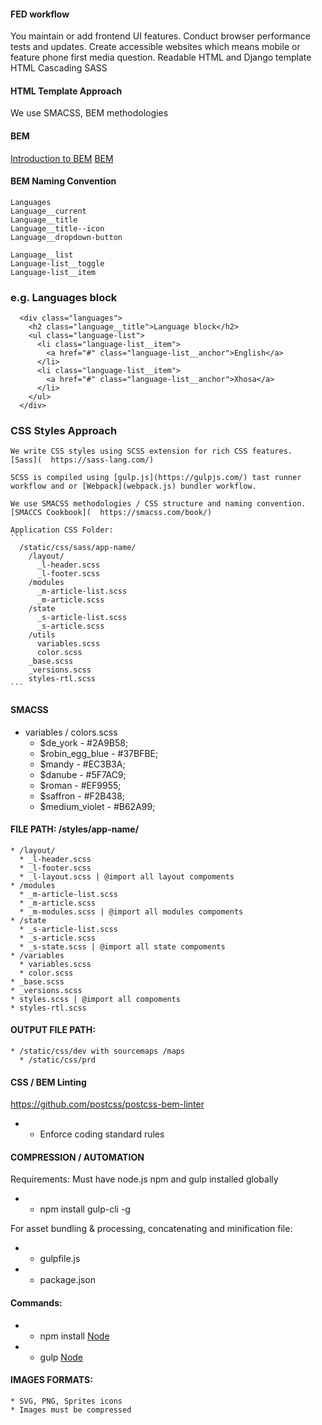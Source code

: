 #### FED workflow
  You maintain or add frontend UI features.
  Conduct browser performance tests and updates.
  Create accessible websites which means mobile or feature phone first media question.
  Readable HTML and Django template HTML
  Cascading SASS

#### HTML Template Approach
  We use SMACSS, BEM methodologies

#### BEM
  [Introduction to BEM](https://en.bem.info/methodology/quick-start/)
  [BEM](http://getbem.com/introduction/)

#### BEM Naming Convention
    Languages
    Language__current
    Language__title
    Language__title--icon
    Language__dropdown-button

    Language__list
    Language-list__toggle
    Language-list__item

### e.g. Languages block
  ```
    <div class="languages">
      <h2 class="language__title">Language block</h2>
      <ul class="language-list">
        <li class="language-list__item">
          <a href="#" class="language-list__anchor">English</a>
        </li>
        <li class="language-list__item">
          <a href="#" class="language-list__anchor">Xhosa</a>
        </li>
      </ul>
    </div>
  ```


### CSS Styles Approach
    We write CSS styles using SCSS extension for rich CSS features.
    [Sass](  https://sass-lang.com/)

    SCSS is compiled using [gulp.js](https://gulpjs.com/) tast runner workflow and or [Webpack](webpack.js) bundler workflow.

    We use SMACSS methodologies / CSS structure and naming convention.
    [SMACCS Cookbook](  https://smacss.com/book/)

    Application CSS Folder:
    ```
      /static/css/sass/app-name/
        /layout/
          _l-header.scss
          _l-footer.scss
        /modules
          _m-article-list.scss
          _m-article.scss
        /state
          _s-article-list.scss
          _s-article.scss
        /utils
          variables.scss
          color.scss
        _base.scss
        _versions.scss
        styles-rtl.scss
    ```

#### SMACSS
  * variables / colors.scss
    * $de_york - #2A9B58;
    * $robin_egg_blue - #37BFBE;
    * $mandy - #EC3B3A;
    * $danube - #5F7AC9;
    * $roman - #EF9955;
    * $saffron - #F2B438;
    * $medium_violet - #B62A99;

#### FILE PATH: /styles/app-name/
    * /layout/
      * _l-header.scss
      * _l-footer.scss
      * _l-layout.scss | @import all layout compoments
    * /modules
      * _m-article-list.scss
      * _m-article.scss
      * _m-modules.scss | @import all modules compoments
    * /state
      * _s-article-list.scss
      * _s-article.scss
      * _s-state.scss | @import all state compoments
    * /variables
      * variables.scss
      * color.scss
    * _base.scss
    * _versions.scss
    * styles.scss | @import all compoments
    * styles-rtl.scss

#### OUTPUT FILE PATH:
    * /static/css/dev with sourcemaps /maps
      * /static/css/prd


#### CSS / BEM Linting
  https://github.com/postcss/postcss-bem-linter
  * - Enforce coding standard rules


#### COMPRESSION / AUTOMATION
  Requirements:
  Must have node.js npm and gulp installed globally

  * - npm install gulp-cli -g

  For asset bundling & processing, concatenating and minification file:
  * - gulpfile.js
  * - package.json

#### Commands:
  * - npm install [Node](https://nodejs.org/en/)
  * - gulp [Node](https://nodejs.org/en/)

#### IMAGES FORMATS:
    * SVG, PNG, Sprites icons
    * Images must be compressed
